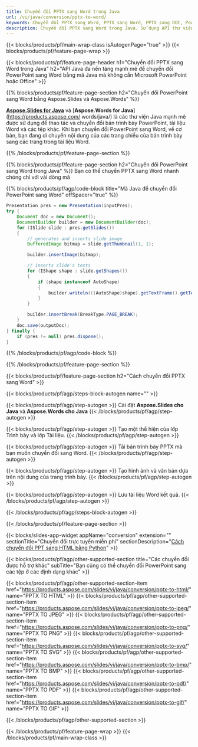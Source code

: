 ```yaml
---
title: Chuyển đổi PPTX sang Word trong Java
url: /vi/java/conversion/pptx-to-word/
keywords: Chuyển đổi PPTX sang Word, PPTX sang Word, PPTX sang DOC, PowerPoint sang Word, API Java, Thư viện Java
description: Chuyển đổi PPTX sang Word trong Java. Sử dụng API thư viện Java để chuyển PowerPoint sang Word
---
```


{{< blocks/products/pf/main-wrap-class isAutogenPage="true" >}}
{{< blocks/products/pf/feature-page-wrap >}}

{{< blocks/products/pf/feature-page-header h1="Chuyển đổi PPTX sang Word trong Java" h2="API Java đa nền tảng mạnh mẽ để chuyển đổi PowerPoint sang Word bằng mã Java mà không cần Microsoft PowerPoint hoặc Office" >}}

{{% blocks/products/pf/feature-page-section h2="Chuyển đổi PowerPoint sang Word bằng Aspose.Slides và Aspose.Words" %}}

[**Aspose.Slides for Java**](https://products.aspose.com/slides/vi/java/) và [**Aspose.Words for Java**](https://products.aspose.com/ words/java/) là các thư viện Java mạnh mẽ được sử dụng để thao tác và chuyển đổi bản trình bày PowerPoint, tài liệu Word và các tệp khác. Khi bạn chuyển đổi PowerPoint sang Word, về cơ bản, bạn đang di chuyển nội dung của các trang chiếu của bản trình bày sang các trang trong tài liệu Word.

{{% /blocks/products/pf/feature-page-section %}}




{{% blocks/products/pf/feature-page-section  h2="Chuyển đổi PowerPoint sang Word trong Java" %}}
Bạn có thể chuyển PPTX sang Word nhanh chóng chỉ với vài dòng mã

{{% blocks/products/pf/agp/code-block title="Mã Java để chuyển đổi PowerPoint sang Word" offSpacer="true" %}}
```java
Presentation pres = new Presentation(inputPres);
try {
    Document doc = new Document();
    DocumentBuilder builder = new DocumentBuilder(doc);
    for (ISlide slide : pres.getSlides())
    {
        // generates and inserts slide image
        BufferedImage bitmap = slide.getThumbnail(1, 1);

        builder.insertImage(bitmap);

        // inserts slide's texts
        for (IShape shape : slide.getShapes())
        {
            if (shape instanceof AutoShape)
            {
                builder.writeln(((AutoShape)shape).getTextFrame().getText());
            }
        }

        builder.insertBreak(BreakType.PAGE_BREAK);
    }
    doc.save(outputDoc);
} finally {
    if (pres != null) pres.dispose();
}
```
{{% /blocks/products/pf/agp/code-block %}}

{{% /blocks/products/pf/feature-page-section %}}




{{< blocks/products/pf/feature-page-section  h2="Cách chuyển đổi PPTX sang Word" >}}


{{< blocks/products/pf/agp/steps-block-autogen name="" >}}


{{< blocks/products/pf/agp/step-autogen >}}
Cài đặt **Aspose.Slides cho Java** và **Aspose.Words cho Java** 
{{< /blocks/products/pf/agp/step-autogen >}}

{{< blocks/products/pf/agp/step-autogen >}}
Tạo một thể hiện của lớp Trình bày và lớp Tài liệu.
{{< /blocks/products/pf/agp/step-autogen >}}

{{< blocks/products/pf/agp/step-autogen >}}
Tải bản trình bày PPTX mà bạn muốn chuyển đổi sang Word.
{{< /blocks/products/pf/agp/step-autogen >}}

{{< blocks/products/pf/agp/step-autogen >}}
Tạo hình ảnh và văn bản dựa trên nội dung của trang trình bày.
{{< /blocks/products/pf/agp/step-autogen >}}

{{< blocks/products/pf/agp/step-autogen >}}
Lưu tài liệu Word kết quả.
{{< /blocks/products/pf/agp/step-autogen >}}


{{< /blocks/products/pf/agp/steps-block-autogen >}}


{{< /blocks/products/pf/feature-page-section >}}




{{< blocks/slides-app-widget  appName="conversion" extension="" sectionTitle="Chuyển đổi trực tuyến miễn phí" sectionDescription="[Cách chuyển đổi PPT sang HTML bằng Python](https://products.aspose.com/slides/vi/python-net/conversion/ppt-to-html/)" >}}

{{< blocks/products/pf/agp/other-supported-section title="Các chuyển đổi được hỗ trợ khác" subTitle="Bạn cũng có thể chuyển đổi PowerPoint sang các tệp ở các định dạng khác" >}}


{{< blocks/products/pf/agp/other-supported-section-item href="https://products.aspose.com/slides/vi/java/conversion/pptx-to-html/" name="PPTX TO HTML" >}}
{{< blocks/products/pf/agp/other-supported-section-item href="https://products.aspose.com/slides/vi/java/conversion/pptx-to-jpeg/" name="PPTX TO JPEG" >}}
{{< blocks/products/pf/agp/other-supported-section-item href="https://products.aspose.com/slides/vi/java/conversion/pptx-to-png/" name="PPTX TO PNG" >}}
{{< blocks/products/pf/agp/other-supported-section-item href="https://products.aspose.com/slides/vi/java/conversion/pptx-to-svg/" name="PPTX TO SVG" >}}
{{< blocks/products/pf/agp/other-supported-section-item href="https://products.aspose.com/slides/vi/java/conversion/pptx-to-bmp/" name="PPTX TO BMP" >}}
{{< blocks/products/pf/agp/other-supported-section-item href="https://products.aspose.com/slides/vi/java/conversion/pptx-to-pdf/" name="PPTX TO PDF" >}}
{{< blocks/products/pf/agp/other-supported-section-item href="https://products.aspose.com/slides/vi/java/conversion/pptx-to-gif/" name="PPTX TO GIF" >}}



{{< /blocks/products/pf/agp/other-supported-section >}}

{{< /blocks/products/pf/feature-page-wrap >}}
{{< /blocks/products/pf/main-wrap-class >}}
